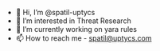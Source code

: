 - 👋 Hi, I’m @spatil-uptycs
- 👀 I’m interested in Threat Research
- 🌱 I’m currently working on yara rules
- 📫 How to reach me - spatil@uptycs.com

<!---
spatil-uptycs/spatil-uptycs is a ✨ special ✨ repository because its `README.md` (this file) appears on your GitHub profile.
You can click the Preview link to take a look at your changes.
--->
